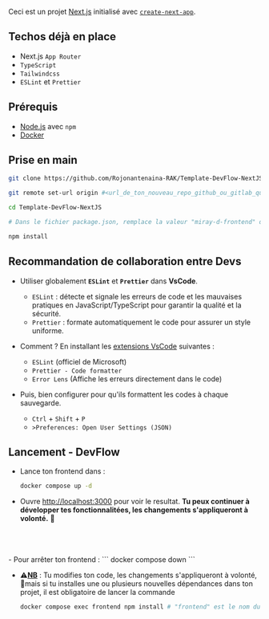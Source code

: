 Ceci est un projet [Next.js](https://nextjs.org) initialisé avec [`create-next-app`](https://nextjs.org/docs/app/api-reference/cli/create-next-app).

## Techos déjà en place
- Next.js `App Router`
- `TypeScript`
- `Tailwindcss`
- `ESLint` et `Prettier`

## Prérequis
- [Node.js](https://nodejs.org/en/download) avec `npm`
- [Docker](https://docs.docker.com/engine/install/)

## Prise en main
```bash
git clone https://github.com/Rojonantenaina-RAK/Template-DevFlow-NextJS

git remote set-url origin #<url_de_ton_nouveau_repo_github_ou_gitlab_que_tu_crées>

cd Template-DevFlow-NextJS

# Dans le fichier package.json, remplace la valeur "miray-d-frontend" du champ "name" par le nom de ton projet, par exemple : { "name": "<nom_de_ton_projet>" }

npm install
```

## Recommandation de collaboration entre Devs
- Utiliser globalement **`ESLint`** et **`Prettier`** dans **VsCode**.
    - `ESLint` : détecte et signale les erreurs de code et les mauvaises pratiques en JavaScript/TypeScript pour garantir la qualité et la sécurité.
    - `Prettier` : formate automatiquement le code pour assurer un style uniforme.

- Comment ? En installant les <u>extensions VsCode</u> suivantes :
    - `ESLint` (officiel de Microsoft)
    - `Prettier - Code formatter`
    - `Error Lens` (Affiche les erreurs directement dans le code)

- Puis, bien configurer pour qu'ils formattent les codes à chaque sauvegarde.
    - `Ctrl` + `Shift` + `P`
    - `>Preferences: Open User Settings (JSON)`
## Lancement - DevFlow
- Lance ton frontend dans :
    ```bash
    docker compose up -d
    ```
- Ouvre [http://localhost:3000](http://localhost:3000) pour voir le resultat. **Tu peux continuer à développer tes fonctionnalitées, les changements s'appliqueront à volonté.** 🎉
<br/>
<br/>
<br/>
- Pour arrêter ton frontend :
    ```
    docker compose down
    ```
<br/>

- ⚠️<u>**NB**</u> : Tu modifies ton code, les changements s'appliqueront à volonté, 🔴mais si tu installes une ou plusieurs nouvelles dépendances dans ton projet, il est obligatoire de lancer la commande
    ```bash
    docker compose exec frontend npm install # "frontend" est le nom du service déclaré dans docker-compose.yml
    ```